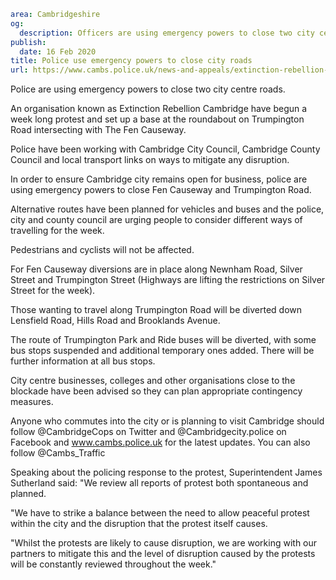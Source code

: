 ```yaml
area: Cambridgeshire
og:
  description: Officers are using emergency powers to close two city centre roads.
publish:
  date: 16 Feb 2020
title: Police use emergency powers to close city roads
url: https://www.cambs.police.uk/news-and-appeals/extinction-rebellion-road-closure-february
```

Police are using emergency powers to close two city centre roads.

An organisation known as Extinction Rebellion Cambridge have begun a week long protest and set up a base at the roundabout on Trumpington Road intersecting with The Fen Causeway.

Police have been working with Cambridge City Council, Cambridge County Council and local transport links on ways to mitigate any disruption.

In order to ensure Cambridge city remains open for business, police are using emergency powers to close Fen Causeway and Trumpington Road.

Alternative routes have been planned for vehicles and buses and the police, city and county council are urging people to consider different ways of travelling for the week.

Pedestrians and cyclists will not be affected.

For Fen Causeway diversions are in place along Newnham Road, Silver Street and Trumpington Street (Highways are lifting the restrictions on Silver Street for the week).

Those wanting to travel along Trumpington Road will be diverted down Lensfield Road, Hills Road and Brooklands Avenue.

The route of Trumpington Park and Ride buses will be diverted, with some bus stops suspended and additional temporary ones added. There will be further information at all bus stops.

City centre businesses, colleges and other organisations close to the blockade have been advised so they can plan appropriate contingency measures.

Anyone who commutes into the city or is planning to visit Cambridge should follow @CambridgeCops on Twitter and @Cambridgecity.police on Facebook and www.cambs.police.uk for the latest updates. You can also follow @Cambs_Traffic

Speaking about the policing response to the protest, Superintendent James Sutherland said: "We review all reports of protest both spontaneous and planned.

"We have to strike a balance between the need to allow peaceful protest within the city and the disruption that the protest itself causes.

"Whilst the protests are likely to cause disruption, we are working with our partners to mitigate this and the level of disruption caused by the protests will be constantly reviewed throughout the week."
